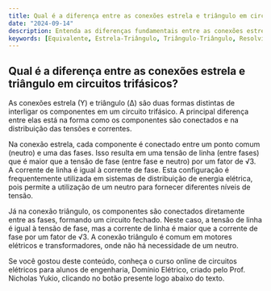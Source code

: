 ```yaml
---
title: Qual é a diferença entre as conexões estrela e triângulo em circuitos trifásicos?
date: "2024-09-14"
description: Entenda as diferenças fundamentais entre as conexões estrela e triângulo em circuitos trifásicos.
keywords: [Equivalente, Estrela-Triângulo, Triângulo-Triângulo, Resolvido, Triângulo-Estrela, Conexão, Iniciais]
---
```


## Qual é a diferença entre as conexões estrela e triângulo em circuitos trifásicos?

As conexões estrela (Y) e triângulo (Δ) são duas formas distintas de interligar os componentes em um circuito trifásico. A principal diferença entre elas está na forma como os componentes são conectados e na distribuição das tensões e correntes.

Na conexão estrela, cada componente é conectado entre um ponto comum (neutro) e uma das fases. Isso resulta em uma tensão de linha (entre fases) que é maior que a tensão de fase (entre fase e neutro) por um fator de √3. A corrente de linha é igual à corrente de fase. Esta configuração é frequentemente utilizada em sistemas de distribuição de energia elétrica, pois permite a utilização de um neutro para fornecer diferentes níveis de tensão.

Já na conexão triângulo, os componentes são conectados diretamente entre as fases, formando um circuito fechado. Neste caso, a tensão de linha é igual à tensão de fase, mas a corrente de linha é maior que a corrente de fase por um fator de √3. A conexão triângulo é comum em motores elétricos e transformadores, onde não há necessidade de um neutro.

Se você gostou deste conteúdo, conheça o curso online de circuitos elétricos para alunos de engenharia, Domínio Elétrico, criado pelo Prof. Nicholas Yukio, clicando no botão presente logo abaixo do texto.